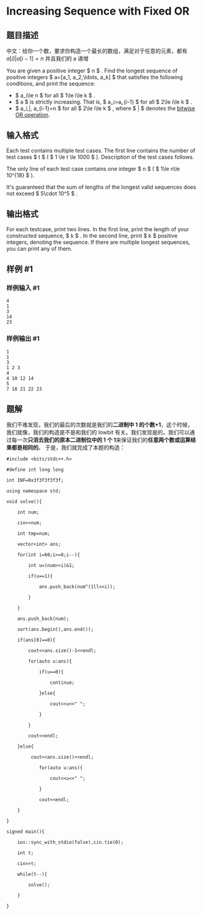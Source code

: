 # Increasing Sequence with Fixed OR

## 题目描述
中文：给你一个数，要求你构造一个最长的数组，满足对于任意的元素，都有 $a[i]|a[i-1]=n$ 并且我们的 a 递增


You are given a positive integer $ n $ . Find the longest sequence of positive integers $ a=[a_1, a_2,\ldots, a_k] $ that satisfies the following conditions, and print the sequence:

- $ a_i\le n $ for all $ 1\le i\le k $ .
- $ a $ is strictly increasing. That is, $ a_i>a_{i-1} $ for all $ 2\le i\le k $ .
- $ a_i\,|\, a_{i-1}=n $ for all $ 2\le i\le k $ , where $ | $ denotes the [bitwise OR operation](https://en.wikipedia.org/wiki/Bitwise_operation#OR).

## 输入格式

Each test contains multiple test cases. The first line contains the number of test cases $ t $ ( $ 1 \le t \le 1000 $ ). Description of the test cases follows.

The only line of each test case contains one integer $ n $ ( $ 1\le n\le 10^{18} $ ).

It's guaranteed that the sum of lengths of the longest valid sequences does not exceed $ 5\cdot 10^5 $ .

## 输出格式

For each testcase, print two lines. In the first line, print the length of your constructed sequence, $ k $ . In the second line, print $ k $ positive integers, denoting the sequence. If there are multiple longest sequences, you can print any of them.

## 样例 #1

### 样例输入 #1

```
4
1
3
14
23
```

### 样例输出 #1

```
1
1
3
1 2 3
4
4 10 12 14
5
7 18 21 22 23
```

## 题解
我们不难发现，我们的最后的次数就是我们的**二进制中 1 的个数+1**，这个时候，我们就像，我们的构造是不是和我们的 lowbit 有关。我们发现是的，我们可以通过每一次**只消去我们的原本二进制位中的 1 个 1**来保证我们的**任意两个数或运算结果都是相同的**。
于是，我们就完成了本题的构造：
```
#include <bits/stdc++.h>

#define int long long

int INF=0x3f3f3f3f3f;

using namespace std;

void solve(){

    int num;

    cin>>num;

    int tmp=num;

    vector<int> ans;

    for(int i=60;i>=0;i--){

        int u=(num>>i)&1;

        if(u==1){

            ans.push_back(num^(1ll<<i));

        }

    }  

    ans.push_back(num);

    sort(ans.begin(),ans.end());

    if(ans[0]==0){

        cout<<ans.size()-1<<endl;

        for(auto u:ans){

            if(u==0){

                continue;

            }else{

                cout<<u<<" ";

            }

        }

        cout<<endl;

    }else{

         cout<<ans.size()<<endl;

            for(auto u:ans){

                cout<<u<<" ";

            }

            cout<<endl;

    }

}

signed main(){

    ios::sync_with_stdio(false),cin.tie(0);

    int t;

    cin>>t;

    while(t--){

        solve();

    }

}
```